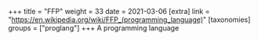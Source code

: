 +++
title = "FFP"
weight = 33
date = 2021-03-06
[extra]
link = "https://en.wikipedia.org/wiki/FFP_(programming_language)"
[taxonomies]
groups = ["proglang"]
+++
A programming language

